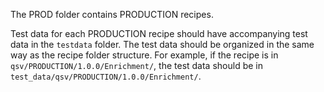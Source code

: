 The PROD folder contains PRODUCTION recipes.

Test data for each PRODUCTION recipe should have accompanying test data in the `testdata` folder. The test data should be organized in the same way as the recipe folder structure. For example, if the recipe is in `qsv/PRODUCTION/1.0.0/Enrichment/`, the test data should be in `test_data/qsv/PRODUCTION/1.0.0/Enrichment/`.
